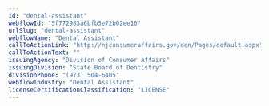 ```yaml
---
id: "dental-assistant"
webflowId: "5f772983a6bfb5e72b02ee16"
urlSlug: "dental-assistant"
webflowName: "Dental Assistant"
callToActionLink: "http://njconsumeraffairs.gov/den/Pages/default.aspx"
callToActionText: ""
issuingAgency: "Division of Consumer Affairs"
issuingDivision: "State Board of Dentistry"
divisionPhone: "(973) 504-6405"
webflowIndustry: "Dental Assistant"
licenseCertificationClassification: "LICENSE"
---
```

